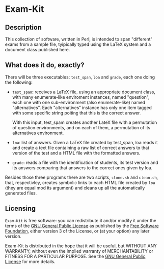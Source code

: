 # Exam-Kit

## Description

This collection of software, written in Perl, is intended to span
"different" exams from a sample file, tyipically typed using the LaTeX
system and a document class published here.

## What does it do, exactly?

There will be three executables: `test_span`, `loa` and `grade`, each
one doing the following:

* `test_span`: receives a LaTeX file, using an appropriate document class,
  with many enumerate-like enviroment instances, named "question", each
  one with one sub-environment (also enumerate-like) named
  "alternatives". Each "alternatives" instance has only one item tagged
  with some specific string poiting that this is the correct answer.

  With this input, test_spam creates another LateX file with a
  permutation of question environments, and on each of them, a
  permutation of its alternatives environment.

* `loa`: list of answers. Given a LaTeX file created by test_span, loa
  reads it and create a text file containing a raw list of correct
  answers to that version of the test and a HTML file with the formatted
  answers.

* `grade`: reads a file with the identification of students, its test
  version and its answers comparing that answers to the correct ones
  given by loa.

Besides those three programs there are two scripts, `clone.sh` and
`clean.sh`, that, respectivley, creates symbolic links to each HTML file
created by `loa` (they are equal mod its argument) and cleans up all the
automatically generated files.

## Licensing

`Exam-Kit` is free software: you can redistribute it and/or modify it
under the terms of the [GNU General Public License][0] as published by the
[Free Software Foundation][1], either version 3 of the License, or (at your
option) any later version.

Exam-Kit is distributed in the hope that it will be useful, but WITHOUT
ANY WARRANTY; without even the implied warranty of MERCHANTABILITY or
FITNESS FOR A PARTICULAR PURPOSE.  See the [GNU General Public License][0]
for more details.

[0]: http://www.gnu.org/licenses/gpl-3.0-standalone.html
[1]: http://fsf.org/